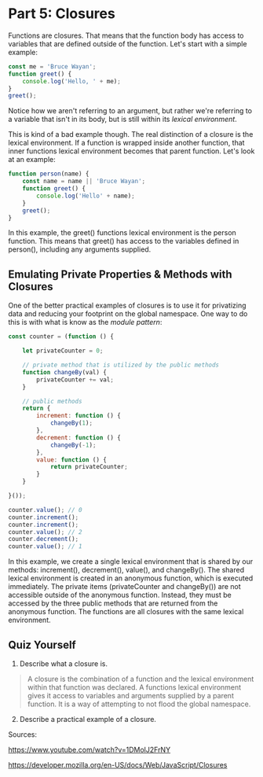 # Part 5: Closures #

Functions are closures. That means that the function body has access to variables that are defined outside of the function. Let's start with a simple example:

```javascript
const me = 'Bruce Wayan';
function greet() {
	console.log('Hello, ' + me);
}
greet();
```

Notice how we aren't referring to an argument, but rather we're referring to a variable that isn't in its body, but is still within its *lexical environment*.

This is kind of a bad example though. The real distinction of a closure is the lexical environment. If a function is wrapped inside another function, that inner functions lexical environment becomes that parent function. Let's look at an example:

```javascript
function person(name) {
	const name = name || 'Bruce Wayan';
	function greet() {
		console.log('Hello' + name);
	}
	greet();
}
```

In this example, the greet() functions lexical environment is the person function. This means that greet() has access to the variables defined in person(), including any arguments supplied.

## Emulating Private Properties & Methods with Closures ##

One of the better practical examples of closures is to use it for privatizing data and reducing your footprint on the global namespace. One way to do this is with what is know as the *module pattern*:

```javascript
const counter = (function () {

	let privateCounter = 0;

	// private method that is utilized by the public methods
	function changeBy(val) {
		privateCounter += val;
	}

	// public methods
	return {
		increment: function () {
			changeBy(1);
		},
		decrement: function () {
			changeBy(-1);
		},
		value: function () {
			return privateCounter;
		}
	}

}());

counter.value(); // 0
counter.increment();
counter.increment();
counter.value(); // 2
counter.decrement();
counter.value(); // 1
```

In this example, we create a single lexical environment that is shared by our methods: increment(), decrement(), value(), and changeBy(). The shared lexical environment is created in an anonymous function, which is executed immediately. The private items (privateCounter and changeBy()) are not accessible outside of the anonymous function. Instead, they must be accessed by the three public methods that are returned from the anonymous function. The functions are all closures with the same lexical environment.

## Quiz Yourself ##

1. Describe what a closure is.
> A closure is the combination of a function and the lexical environment within that function was declared. A functions lexical environment gives it access to variables and arguments supplied by a parent function. It is a way of attempting to not flood the global namespace.

2. Describe a practical example of a closure.

Sources:

https://www.youtube.com/watch?v=1DMolJ2FrNY

https://developer.mozilla.org/en-US/docs/Web/JavaScript/Closures
